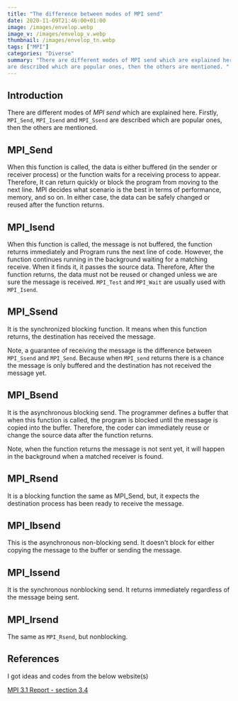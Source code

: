 ```yaml
---
title: "The difference between modes of MPI send"
date: 2020-11-09T21:46:00+01:00
image: /images/envelop.webp
image_v: /images/envelop_v.webp
thumbnail: /images/envelop_tn.webp
tags: ["MPI"]
categories: "Diverse"
summary: "There are different modes of MPI send which are explained here. Firstly, MPI_Send, MPI_Isend and MPI_Ssend
are described which are popular ones, then the others are mentioned. "
---
```


## Introduction

There are different modes of *MPI send* which are explained here. Firstly, `MPI_Send`, `MPI_Isend` and `MPI_Ssend`
are described which are popular ones, then the others are mentioned. 


## MPI_Send

When this function is called, the data is either buffered (in the sender or receiver process) or the function waits for a receiving process to appear. 
Therefore, It can return quickly or block the program from moving to the next line. MPI decides what scenario is the best in terms of performance, memory, and so on. 
In either case, the data can be safely changed or reused after the function returns. 


## MPI_Isend

When this function is called, the message is not buffered, the function returns immediately and Program runs the next line of code. However, the function continues running in the background waiting for a matching receive. When it finds it, it passes the source data. Therefore, After the function returns, the data must not be reused or changed unless we are sure the message is received.
`MPI_Test` and `MPI_Wait` are usually used with `MPI_Isend`. 

## MPI_Ssend

It is the synchronized blocking function. It means when this function returns, the destination has received the message. 

Note, a guarantee of receiving the message is the difference between `MPI_Ssend` and `MPI_Send`. Because when `MPI_send` returns there is a chance the message is only buffered and the destination has not received the message yet.

## MPI_Bsend

It is the asynchronous blocking send. The programmer defines a buffer that when this function is called, the program is blocked until the message is copied into the buffer. Therefore, the coder can immediately reuse or change the source data after the function returns. 

Note, when the function returns the message is not sent yet, it will happen in the background when a matched receiver is found.

## MPI_Rsend

It is a blocking function the same as MPI_Send, but, it expects the destination process has been ready to receive the message. 

## MPI_Ibsend

 This is the asynchronous non-blocking send. It doesn't block for either copying the message to the buffer or sending the message.

## MPI_Issend

It is the synchronous nonblocking send. It returns immediately regardless of the message being sent.

## MPI_Irsend

The same as `MPI_Rsend`, but nonblocking.

## References

I got ideas and codes from the below website(s)

[MPI 3.1 Report - section 3.4](https://www.mpi-forum.org/docs/mpi-3.1/mpi31-report.pdf)


